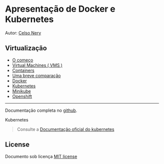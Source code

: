 # Apresentação de Docker e Kubernetes

Autor: [Celso Nery](https://github.com/celsonery)

## Virtualização
- [O começo](01-comeco.md)
- [Virtual Machines ( VMS )](02-vms.md)
- [Containers](03-containers.md)
- [Uma breve comparação](04-comparacao.md)
- [Docker](05-docker.md)
- [Kubernetes](06-kubernetes.md)
- [Minikube](07-minikube.md)
- [Openshift](08-openshift.md)

---
Documentação completa no [github](https://github.com/celsonery/kubernetes-docs).

Kubernetes
> Consulte a [Documentação oficial do kubernetes](https://kubernetes.io/)

## License
Documento sob licença [MIT license](docs/LICENSE.md)
